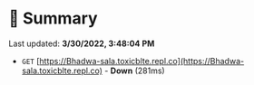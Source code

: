 # 📖 Summary
Last updated: **3/30/2022, 3:48:04 PM**

- `GET` [https://Bhadwa-sala.toxicblte.repl.co](https://Bhadwa-sala.toxicblte.repl.co) - **Down** (281ms)
